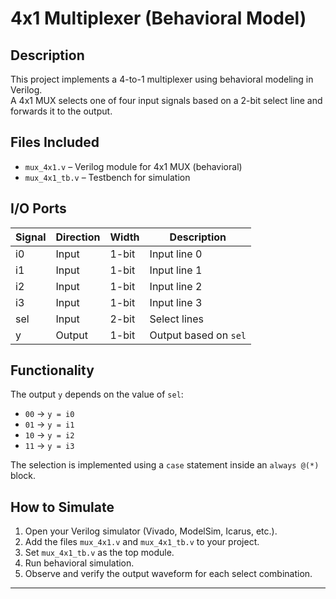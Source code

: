 # 4x1 Multiplexer (Behavioral Model)

## Description

This project implements a 4-to-1 multiplexer using behavioral modeling in Verilog.  
A 4x1 MUX selects one of four input signals based on a 2-bit select line and forwards it to the output.

## Files Included

- `mux_4x1.v` – Verilog module for 4x1 MUX (behavioral)
- `mux_4x1_tb.v` – Testbench for simulation

## I/O Ports

| Signal | Direction | Width | Description              |
|--------|-----------|-------|--------------------------|
| i0     | Input     | 1-bit | Input line 0             |
| i1     | Input     | 1-bit | Input line 1             |
| i2     | Input     | 1-bit | Input line 2             |
| i3     | Input     | 1-bit | Input line 3             |
| sel    | Input     | 2-bit | Select lines             |
| y      | Output    | 1-bit | Output based on `sel`    |

## Functionality

The output `y` depends on the value of `sel`:

- `00` → `y = i0`  
- `01` → `y = i1`  
- `10` → `y = i2`  
- `11` → `y = i3`  

The selection is implemented using a `case` statement inside an `always @(*)` block.

## How to Simulate

1. Open your Verilog simulator (Vivado, ModelSim, Icarus, etc.).
2. Add the files `mux_4x1.v` and `mux_4x1_tb.v` to your project.
3. Set `mux_4x1_tb.v` as the top module.
4. Run behavioral simulation.
5. Observe and verify the output waveform for each select combination.

---
